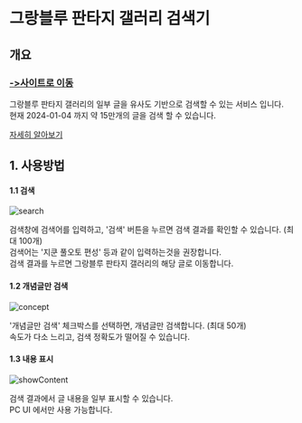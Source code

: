 # 그랑블루 판타지 갤러리 검색기
## 개요
### [->사이트로 이동](http://spia.ap-northeast-2.elasticbeanstalk.com/)

그랑블루 판타지 갤러리의 일부 글을 유사도 기반으로 검색할 수 있는 서비스 입니다.<br>
현재 2024-01-04 까지 약 15만개의 글을 검색 할 수 있습니다.<br>

[자세히 알아보기](https://github.com/spiamint/GbfSearchBack)

## 1. 사용방법
#### 1.1 검색
<img alt='search' src='https://github.com/user-attachments/assets/f3c87c4f-5f13-46f8-827d-22335da811e5'>

검색창에 검색어를 입력하고, '검색' 버튼을 누르면 검색 결과를 확인할 수 있습니다. (최대 100개)  
검색어는 '지쿤 풀오토 편성' 등과 같이 입력하는것을 권장합니다.  
검색 결과를 누르면 그랑블루 판타지 갤러리의 해당 글로 이동합니다.

#### 1.2 개념글만 검색
<img alt='concept' src='https://github.com/user-attachments/assets/34eddda4-2a9b-411f-8cfe-ebe6039fb284'>

'개념글만 검색' 체크박스를 선택하면, 개념글만 검색합니다. (최대 50개)  
속도가 다소 느리고, 검색 정확도가 떨어질 수 있습니다.

#### 1.3 내용 표시
<img alt='showContent' src='https://github.com/user-attachments/assets/135e337c-39b8-46b1-bcdb-189284d62304'>

검색 결과에서 글 내용을 일부 표시할 수 있습니다.  
PC UI 에서만 사용 가능합니다.







